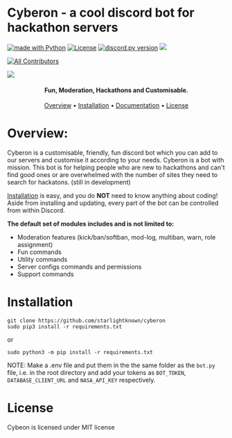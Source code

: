 # Cyberon - a cool discord bot for hackathon servers
<a href="https://www.python.org/"><img src="http://ForTheBadge.com/images/badges/made-with-python.svg" alt="made with Python"></a>
[![License](https://img.shields.io/badge/license-MIT-green)](LICENSE)
<a href="https://github.com/Rapptz/discord.py/releases/tag/v1.5.0"><img src="https://img.shields.io/badge/discord.py-v1.6.0-7289da.svg?style=flat-square" alt="discord.py version"></a>
<a href="http://makeapullrequest.com">
    <img src="https://img.shields.io/badge/PRs-welcome-brightgreen.svg">
  </a>
<!-- ALL-CONTRIBUTORS-BADGE:START - Do not remove or modify this section -->
[![All Contributors](https://img.shields.io/badge/all_contributors-5-orange.svg?style=flat-square)](#contributors-)
<!-- ALL-CONTRIBUTORS-BADGE:END -->

<img src="https://raw.githubusercontent.com/starlightknown/Cyberon/master/images/cybb.png">

<h4 align="center">Fun, Moderation, Hackathons and Customisable.</h4>

<p align="center">
  <a href="#overview">Overview</a>
  •
  <a href="#installation">Installation</a>
  •
  <a href="http://red-discordbot.readthedocs.io/en/stable/index.html">Documentation</a>
  •
  <a href="#license">License</a>
</p>

# Overview:

Cyberon is a customisable, friendly, fun discord bot which you can add to our servers and customise it according to your needs.
Cyberon is a bot with mission. This bot is for helping people who are new to hackathons and can't find good ones or are overwhelmed with the number of sites 
they need to search for hackatons. (still in development)

[Installation](#installation) is easy, and you do **NOT** need to know anything about coding! Aside
from installing and updating, every part of the bot can be controlled from within Discord.

**The default set of modules includes and is not limited to:**

- Moderation features (kick/ban/softban, mod-log, multiban, warn, role assignment)
- Fun commands
- Utility commands
- Server configs commands and permissions
- Support commands

# Installation

```
git clone https://github.com/starlightknown/cyberon
sudo pip3 install -r requirements.txt
```
or 
```
sudo python3 -m pip install -r requirements.txt
```  
NOTE: Make a .env file and put them in the the same folder as the `bot.py` file, i.e. in the root directory 
and add your tokens as `BOT_TOKEN`, `DATABASE_CLIENT_URL` and `NASA_API_KEY` respectively.  

# License

Cybeon is licensed under MIT license


